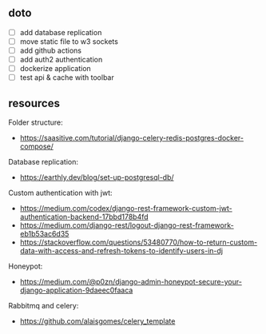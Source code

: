 ## doto

- [ ] add database replication
- [ ] move static file to w3 sockets
- [ ] add github actions
- [ ] add auth2 authentication
- [ ] dockerize application
- [ ] test api & cache with toolbar

## resources

Folder structure:

- https://saasitive.com/tutorial/django-celery-redis-postgres-docker-compose/

Database replication:

- https://earthly.dev/blog/set-up-postgresql-db/

Custom authentication with jwt:

- https://medium.com/codex/django-rest-framework-custom-jwt-authentication-backend-17bbd178b4fd
- https://medium.com/django-rest/logout-django-rest-framework-eb1b53ac6d35
- https://stackoverflow.com/questions/53480770/how-to-return-custom-data-with-access-and-refresh-tokens-to-identify-users-in-dj

Honeypot:

- https://medium.com/@p0zn/django-admin-honeypot-secure-your-django-application-9daeec0faaca

Rabbitmq and celery:

- https://github.com/alaisgomes/celery_template
